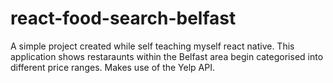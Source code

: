 # react-food-search-belfast

A simple project created while self teaching myself react native. This application shows restaraunts within the Belfast area begin categorised into different price ranges. Makes use of the Yelp API.
